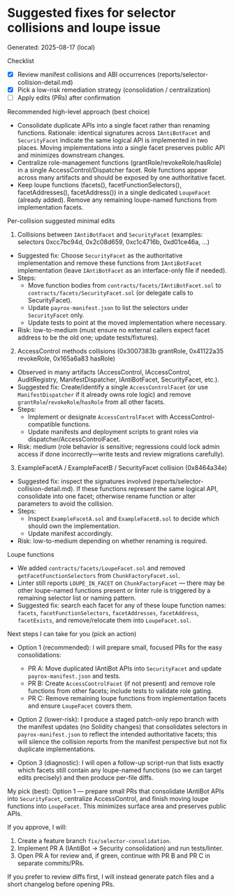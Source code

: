 # Suggested fixes for selector collisions and loupe issue

Generated: 2025-08-17 (local)

Checklist
- [x] Review manifest collisions and ABI occurrences (reports/selector-collision-detail.md)
- [x] Pick a low-risk remediation strategy (consolidation / centralization)
- [ ] Apply edits (PRs) after confirmation

Recommended high-level approach (best choice)
- Consolidate duplicate APIs into a single facet rather than renaming functions.
  Rationale: identical signatures across `IAntiBotFacet` and `SecurityFacet` indicate the same logical API is implemented in two places. Moving implementations into a single facet preserves public API and minimizes downstream changes.
- Centralize role-management functions (grantRole/revokeRole/hasRole) in a single AccessControl/Dispatcher facet. Role functions appear across many artifacts and should be exposed by one authoritative facet.
- Keep loupe functions (facets(), facetFunctionSelectors(), facetAddresses(), facetAddress()) in a single dedicated `LoupeFacet` (already added). Remove any remaining loupe-named functions from implementation facets.

Per-collision suggested minimal edits

1) Collisions between `IAntiBotFacet` and `SecurityFacet` (examples: selectors 0xcc7bc94d, 0x2c08d659, 0xc1c4716b, 0xd01ce46a, ...)
- Suggested fix: Choose `SecurityFacet` as the authoritative implementation and remove these functions from `IAntiBotFacet` implementation (leave `IAntiBotFacet` as an interface-only file if needed).
- Steps:
  - Move function bodies from `contracts/facets/IAntiBotFacet.sol` to `contracts/facets/SecurityFacet.sol` (or delegate calls to SecurityFacet).
  - Update `payrox-manifest.json` to list the selectors under `SecurityFacet` only.
  - Update tests to point at the moved implementation where necessary.
- Risk: low-to-medium (must ensure no external callers expect facet address to be the old one; update tests/fixtures).

2) AccessControl methods collisions (0x3007383b grantRole, 0x41122a35 revokeRole, 0x165a6a83 hasRole)
- Observed in many artifacts (AccessControl, IAccessControl, AuditRegistry, ManifestDispatcher, IAntiBotFacet, SecurityFacet, etc.).
- Suggested fix: Create/identify a single `AccessControlFacet` (or use `ManifestDispatcher` if it already owns role logic) and remove `grantRole`/`revokeRole`/`hasRole` from all other facets.
- Steps:
  - Implement or designate `AccessControlFacet` with AccessControl-compatible functions.
  - Update manifests and deployment scripts to grant roles via dispatcher/AccessControlFacet.
- Risk: medium (role behavior is sensitive; regressions could lock admin access if done incorrectly—write tests and review migrations carefully).

3) ExampleFacetA / ExampleFacetB / SecurityFacet collision (0x8464a34e)
- Suggested fix: inspect the signatures involved (reports/selector-collision-detail.md). If these functions represent the same logical API, consolidate into one facet; otherwise rename function or alter parameters to avoid the collision.
- Steps:
  - Inspect `ExampleFacetA.sol` and `ExampleFacetB.sol` to decide which should own the implementation.
  - Update manifest accordingly.
- Risk: low-to-medium depending on whether renaming is required.

Loupe functions
- We added `contracts/facets/LoupeFacet.sol` and removed `getFacetFunctionSelectors` from `ChunkFactoryFacet.sol`.
- Linter still reports `LOUPE_IN_FACET` on `ChunkFactoryFacet` — there may be other loupe-named functions present or linter rule is triggered by a remaining selector list or naming pattern.
- Suggested fix: search each facet for any of these loupe function names: `facets`, `facetFunctionSelectors`, `facetAddresses`, `facetAddress`, `facetExists`, and remove/relocate them into `LoupeFacet.sol`.

Next steps I can take for you (pick an action)
- Option 1 (recommended): I will prepare small, focused PRs for the easy consolidations:
  - PR A: Move duplicated IAntiBot APIs into `SecurityFacet` and update `payrox-manifest.json` and tests.
  - PR B: Create `AccessControlFacet` (if not present) and remove role functions from other facets; include tests to validate role gating.
  - PR C: Remove remaining loupe functions from implementation facets and ensure `LoupeFacet` covers them.

- Option 2 (lower-risk): I produce a staged patch-only repo branch with the manifest updates (no Solidity changes) that consolidates selectors in `payrox-manifest.json` to reflect the intended authoritative facets; this will silence the collision reports from the manifest perspective but not fix duplicate implementations.

- Option 3 (diagnostic): I will open a follow-up script-run that lists exactly which facets still contain any loupe-named functions (so we can target edits precisely) and then produce per-file diffs.

My pick (best): Option 1 — prepare small PRs that consolidate IAntiBot APIs into `SecurityFacet`, centralize AccessControl, and finish moving loupe functions into `LoupeFacet`. This minimizes surface area and preserves public APIs.

If you approve, I will:
1. Create a feature branch `fix/selector-consolidation`.
2. Implement PR A (IAntiBot -> Security consolidation) and run tests/linter.
3. Open PR A for review and, if green, continue with PR B and PR C in separate commits/PRs.

If you prefer to review diffs first, I will instead generate patch files and a short changelog before opening PRs.

